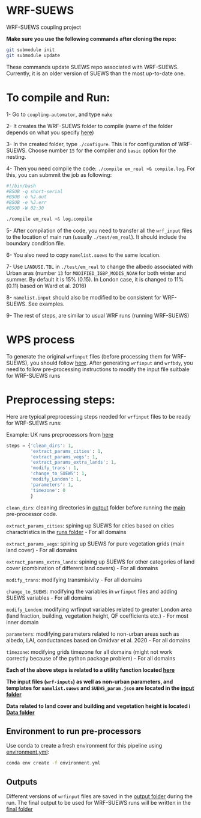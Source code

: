 # WRF-SUEWS

WRF-SUEWS coupling project

**Make sure you use the following commands after cloning the repo:**

``` bash
git submodule init
git submodule update
```
These commands update SUEWS repo associated with WRF-SUEWS. Currently, it is an older version of SUEWS than the most up-to-date one.

# To compile and Run:
1- Go to `coupling-automator`, and type `make`

2- It creates the WRF-SUEWS folder to compile (name of the folder depends on what you specify [here](https://github.com/Urban-Meteorology-Reading/WRF-SUEWS/blob/50dba67f3a66cfee296d7c4de88d3f52353b13cd/coupling-automator/automate_main.py#L57))

3- In the created folder, type `./configure`. This is for configuration of WRF-SUEWS. Choose number `15` for the compiler and `basic` option for the nesting.

4- Then you need compile the code: `./compile em_real >& compile.log`. For this, you can submmit the job as following:

```bash
#!/bin/bash 
#BSUB -q short-serial 
#BSUB -o %J.out 
#BSUB -e %J.err 
#BSUB -W 02:30

./compile em_real >& log.compile

```
5- After compilation of the code, you need to transfer all the `wrf_input` files to the location of main run (usually `./test/em_real`). It should include the boundary condition file.

6- You also need to copy `namelist.suews` to the same location.

7- Use `LANDUSE.TBL` in `./test/em_real` to change the albedo associated with Urban aras (number `13` for `MODIFIED_IGBP_MODIS_NOAH` for both winter and summer. By default it is 15% (0.15). In London case, it is changed to 11%(0.11) based on Ward et al. 2016)

8- `namelist.input` should also be modified to be consistent for WRF-SUEWS. See examples.

9- The rest of steps, are similar to usual WRF runs (running WRF-SUEWS)

# WPS process

To generate the original `wrfinput` files (before processing them for WRF-SUEWS), you should follow [here](https://www2.mmm.ucar.edu/wrf/OnLineTutorial/CASES/JAN00/index.php). After generating `wrfinput` and `wrfbdy`, you need to follow pre-processing instructions to modify the input file suitbale for WRF-SUEWS runs


# Preprocessing steps:

Here are typical preprocessing steps needed for `wrfinput` files to be ready for WRF-SUEWS runs:

Example: UK runs preprocessors from [here](https://github.com/Urban-Meteorology-Reading/WRF-SUEWS/blob/2dcfb9bb5f208c3a0e39c1ad0d6bb3d283a88eee/input-processor/pre-processor-UK/WRF-SUEWS-preprocessor-UK.py#L11-L21)

```python
steps = {'clean_dirs': 1,
         'extract_params_cities': 1,
         'extract_params_vegs': 1,
         'extract_params_extra_lands': 1,
         'modify_trans': 1,
         'change_to_SUEWS': 1,
         'modify_London': 1,
         'parameters': 1,
         'timezone': 0
         }
```

`clean_dirs`: cleaning directories in [output](https://github.com/Urban-Meteorology-Reading/WRF-SUEWS/tree/master/input-processor/pre-processor-UK/output) folder before running the [main](https://github.com/Urban-Meteorology-Reading/WRF-SUEWS/blob/master/input-processor/pre-processor-UK/WRF-SUEWS-preprocessor-UK.py) pre-processor code.

`extract_params_cities`: spining up SUEWS for cities  based on cities charactristics in the [runs folder](https://github.com/Urban-Meteorology-Reading/WRF-SUEWS/tree/master/input-processor/pre-processor-UK/runs) - For all domains

`extract_params_vegs`: spining up SUEWS for pure vegetation grids (main land cover) - For all domains

`extract_params_extra_lands`: spining up SUEWS for other categories of land cover (combination of different land covers) - For all domains

`modify_trans`: modifying transmisivity - For all domains

`change_to_SUEWS`: modifying the variables in `wrfinput` files and adding SUEWS variables - For all domains

`modify_London`: modifying wrfinput variables related to greater London area (land fraction, building, vegetation height, QF coefficients etc.) - For most inner domain

`parameters`: modifying parameters related to non-urban areas such as albedo, LAI, conductances based on Omidvar et al. 2020 - For all domains

`timezone`: modifying grids timezone for all domains (might not work correctly because of the python package problem) - For all domains


**Each of the above steps is related to a utility function located [here](https://github.com/Urban-Meteorology-Reading/WRF-SUEWS/tree/master/input-processor/pre-processor-UK/utility)**

**The input files (`wrf-inputs`) as well as non-urban parameters, and templates for `namelist.suews` and `SUEWS_param.json` are located in the [input folder](https://github.com/Urban-Meteorology-Reading/WRF-SUEWS/tree/master/input-processor/pre-processor-UK/input)**

**Data related to land cover and building and vegetation height is located i [Data folder](https://github.com/Urban-Meteorology-Reading/WRF-SUEWS/tree/master/input-processor/pre-processor-UK/data)**

## Environment to run pre-processors
Use conda to create a fresh environment for this pipeline using [environment.yml](https://github.com/Urban-Meteorology-Reading/WRF-SUEWS/blob/master/input-processor/pre-processor-UK/environment.yml):

```bash
conda env create -f environment.yml
```
## Outputs
 Different versions of `wrfinput` files are saved in the [output folder](https://github.com/Urban-Meteorology-Reading/WRF-SUEWS/tree/master/input-processor/pre-processor-UK/output) during the run. The final output to be used for WRF-SUEWS runs will be written in the [final folder](https://github.com/Urban-Meteorology-Reading/WRF-SUEWS/tree/master/input-processor/pre-processor-UK/output/final)
